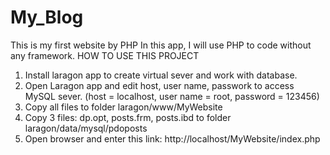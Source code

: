 # My_Blog
This is my first website by PHP
In this app, I will use PHP to code without any framework.
HOW TO USE THIS PROJECT
1. Install laragon app to create virtual sever and work with database.
2. Open Laragon app and edit host, user name, passwork to access MySQL sever. (host = localhost, user name = root, password = 123456)
3. Copy all files to folder laragon/www/MyWebsite
4. Copy 3 files: dp.opt, posts.frm, posts.ibd to folder laragon/data/mysql/pdoposts
5. Open browser and enter this link: http://localhost/MyWebsite/index.php
